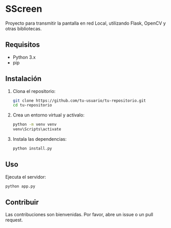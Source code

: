 # SScreen

Proyecto para transmitir la pantalla en red Local, utilizando Flask, OpenCV y otras bibliotecas.

## Requisitos

- Python 3.x
- pip

## Instalación

1. Clona el repositorio:
    ```sh
    git clone https://github.com/tu-usuario/tu-repositorio.git
    cd tu-repositorio
    ```

2. Crea un entorno virtual y actívalo:
    ```sh
    python -m venv venv
    venv\Scripts\activate
    ```

3. Instala las dependencias:
    ```sh
    python install.py
    ```

## Uso

Ejecuta el servidor:
```sh
python app.py
```

## Contribuir

Las contribuciones son bienvenidas. Por favor, abre un issue o un pull request.